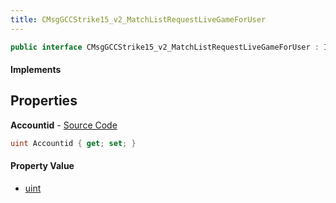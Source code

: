 ```yaml
---
title: CMsgGCCStrike15_v2_MatchListRequestLiveGameForUser
---
```


```csharp
public interface CMsgGCCStrike15_v2_MatchListRequestLiveGameForUser : ITypedProtobuf<CMsgGCCStrike15_v2_MatchListRequestLiveGameForUser>, INativeHandle
```

#### Implements

## Properties

**Accountid** - [Source Code](https://github.com/swiftly-solution/swiftlys2/blob/master/managed/src/SwiftlyS2.Generated/Protobufs/Interfaces/CMsgGCCStrike15_v2_MatchListRequestLiveGameForUser.cs#L13)

```csharp
uint Accountid { get; set; }
```

#### Property Value

- [uint](https://learn.microsoft.com/dotnet/api/system.uint32)

